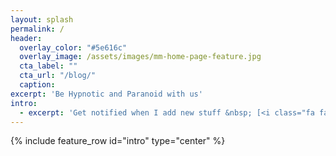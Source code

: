 ```yaml
---
layout: splash
permalink: /
header:
  overlay_color: "#5e616c"
  overlay_image: /assets/images/mm-home-page-feature.jpg
  cta_label: ""
  cta_url: "/blog/"
  caption:
excerpt: 'Be Hypnotic and Paranoid with us'
intro:
  - excerpt: 'Get notified when I add new stuff &nbsp; [<i class="fa fa-twitter"></i> @aquabubu1731](https://twitter.com/aquabubu1731){: .btn .btn--twitter} [<i class="fa fa-paypal"></i> Tip Me](https://www.paypal.me/payaquabubu){: .btn .btn--primary}'
---
```


{% include feature_row id="intro" type="center" %}

<!-- <div class="feature__wrapper">
  <h1>Life Blog</h1>  
  <div class="grid__wrapper">
    {% for post in site.blog_life %}
      {% include archive-single.html type="grid" %}
    {% endfor %}
  </div>
</div>

<div class="feature__wrapper">
  <h1>Tech Blog</h1>  
  <div class="grid__wrapper">
    {% for post in site.recipes %}
      {% include archive-single.html type="grid" %}
    {% endfor %}
  </div>
</div>

<div class="feature__wrapper">
  <h1>Tech Blog 2</h1>
  <div class="grid__wrapper">
    {% for post in site.portfolio %}
      {% include archive-single.html type="grid" %}
    {% endfor %}
  </div>
</div> -->
